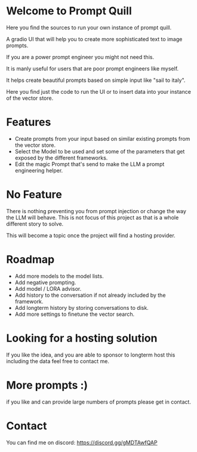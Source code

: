 # Welcome to Prompt Quill

Here you find the sources to run your own instance of prompt quill.

A gradio UI that will help you to create more sophisticated text to image prompts.

If you are a power prompt engineer you might not need this.

It is manly useful for users that are poor prompt engineers like myself.

It helps create beautiful prompts based on simple input like "sail to italy".

Here you find just the code to run the UI or to insert data into your instance of the vector store.


# Features

* Create prompts from your input based on similar existing prompts from the vector store.
* Select the Model to be used and set some of the parameters that get exposed by the different frameworks.
* Edit the magic Prompt that's send to make the LLM a prompt engineering helper.


# No Feature

There is nothing preventing you from prompt injection or change the way the LLM will behave. 
This is not focus of this project as that is a whole different story to solve. 

This will become a topic once the project will find a hosting provider.


# Roadmap

* Add more models to the model lists.
* Add negative prompting.
* Add model / LORA advisor.
* Add history to the conversation if not already included by the framework.
* Add longterm history by storing conversations to disk.
* Add more settings to finetune the vector search.


# Looking for a hosting solution

If you like the idea, and you are able to sponsor to longterm host this including the data feel free to contact me.


# More prompts :)

if you like and can provide large numbers of prompts please get in contact.

# Contact

You can find me on discord: https://discord.gg/gMDTAwfQAP
